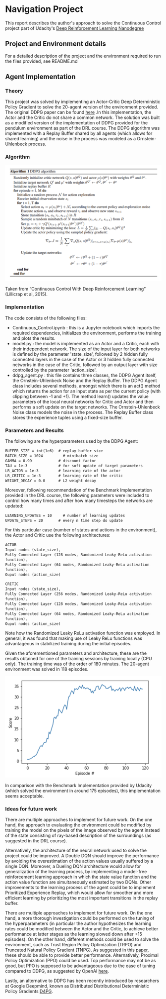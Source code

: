 # Navigation Project

This report describes the author's approach to solve the Continuous Control project part of Udacity's [Deep Reinforcement Learning Nanodegree](https://www.udacity.com/course/deep-reinforcement-learning-nanodegree--nd893)

## Project and Environment details

For a detailed description of the project and the environment required to run the files provided, see README.md


## Agent Implementation

### Theory

This project was solved by implementing an Actor-Critic Deep Deterministic Policy Gradient to solve the 20-agent version of the environment provided. The original DDPG paper can be found [here](https://arxiv.org/pdf/1509.02971.pdf) .In this implementation, the Actor and the Critic do not share a common network. The solution was built as a modified version of the implementation of DDPG provided for the pendulum environment as part of the DRL course. The DDPG algorithm was implemented with a Replay Buffer shared by all agents (which allows for shared learning) and the noise in the process was modeled as a Ornstein-Uhlenbeck process.  


### Algorithm

![Deep Deterministic Policy Gradient Algorithm](./images/DDPGalgo.png)

Taken from “Continuous Control With Deep Reinforcement Learning” (Lillicrap et al, 2015).

### Implementation

The code consists of the following files:
- Continuous_Control.ipynb : this is a Jupyter notebook which imports the required dependencies, initializes the environment, performs the training and plots the results.
- model.py : the model is implemented as an Actor and a Critic, each with their independent network. The size of the input layer for both networks is defined by the parameter 'state_size', followed by 2 hidden fully connected layers in the case of the Actor or 3 hidden fully connected networks in the case of the Critic, followed by an output layer with size controlled by the parameter 'action_size'.
- ddpg_agent.py : this file contains three classes, the DDPG Agent itself, the Ornstein-Uhlenbeck Noise and the Replay Buffer. The DDPG Agent class includes several methods, amongst which there is an act() method which returns the action for an input state as per the current policy (with clipping between -1 and +1). The method learn() updates the value parameters of the local neural networks for Critic and Actor and then performs a soft update on the target networks. The Ornstein-Uhlenbeck Noise class models the noise in the process. The Replay Buffer class stores the experience tuples using a fixed-size buffer.


### Parameters and Results

The following are the hyperparameters used by the DDPG Agent:

```
BUFFER_SIZE = int(1e6)  # replay buffer size
BATCH_SIZE = 1024         # minibatch size
GAMMA = 0.99            # discount factor
TAU = 1e-3              # for soft update of target parameters
LR_ACTOR = 1e-3         # learning rate of the actor
LR_CRITIC = 1e-3        # learning rate of the critic
WEIGHT_DECAY = 0.0      # L2 weight decay
```

Moreover, following recommendation of the Benchmark Implementation provided in the DRL course, the following parameters were included to control how many times and after how many timesteps the networks are updated:

```
LEARNING_UPDATES = 10     # number of learning updates
UPDATE_STEPS = 20       # every n time step do update
```


For this particular case (number of states and actions in the environment), the Actor and Critic use the following architectures:

```
ACTOR
Input nodes (state_size),
Fully Connected Layer (128 nodes, Randomized Leaky-ReLu activation function),
Fully Connected Layer (64 nodes, Randomized Leaky-ReLu activation function),
Ouput nodes (action_size)
```
```
CRITIC
Input nodes (state_size),
Fully Connected Layer (256 nodes, Randomized Leaky-ReLu activation function),
Fully Connected Layer (128 nodes, Randomized Leaky-ReLu activation function),
Fully Connected Layer (64 nodes, Randomized Leaky-ReLu activation function),
Ouput nodes (action_size)
```


Note how the Randomized Leaky ReLu activation function was employed. In general, it was found that making use of Leaky ReLu functions was advantageous in stabilized training during the initial episodes.  

Given the aforementioned parameters and architecture, these are the results obtained for one of the training sessions by training locally (CPU only). The training time was of the order of 180 minutes. The 20-agent environment was solved in 118 episodes.

![Rewards](images/rewards.png)

In comparison with the Benchmark Implementation provided by Udacity (which solved the environment in around 175 episodes), this implementation seems acceptable.


### Ideas for future work

There are multiple approaches to implement for future work. On the one hand, the approach to evaluating the environment could be modified by training the model on the pixels of the image observed by the agent instead of the state consisting of ray-based description of the surroundings (as suggested in the DRL course).

Alternatively, the architecture of the neural network used to solve the project could be improved. A Double DQN should improve the performance by avoiding the overestimation of the action values usually suffered by a single DQN. Moreover, a Dueling DQN architecture would allow for generalization of the learning process, by implementing a model-free reinforcement learning approach in which the state value function and the action value function are simultaneously estimated by two DQNs.
Other improvements to the learning process of the agent could be to implement Prioritized Experience Replay, which would allow for smoother and more efficient learning by prioritizing the most important transitions in the replay buffer.

There are multiple approaches to implement for future work. On the one hand, a more thorough investigation could be performed on the tuning of the hyperparameters (in particular the author hypothesizes the learning rates could be modified between the Actor and the Critic, to achieve better performance at latter stages as the learning slowed down after +15 episodes).
On the other hand, different methods could be used to solve the environment, such as Trust Region Policy Optimization (TRPO) and Truncated Natural Policy Gradient (TNPG). As suggested in this [paper](https://arxiv.org/pdf/1604.06778.pdf), these should be able to provide better performance. Alternatively, Proximal Policy Optimization (PPO) could be used. Top performance may not be as good, but PPO is supposed to be advantageous due to the ease of tuning compared to DDPG, as suggested by OpenAI [here](https://openai.com/blog/openai-baselines-ppo/).

Lastly, an alternative to DDPG has been recently introduced by researchers at Google Deepmind, known as Distributed Distributional Deterministic Policy Gradients [D4PG](https://arxiv.org/pdf/1804.08617.pdf).
